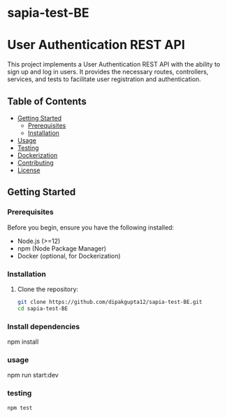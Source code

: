 # sapia-test-BE
# User Authentication REST API

This project implements a User Authentication REST API with the ability to sign up and log in users. It provides the necessary routes, controllers, services, and tests to facilitate user registration and authentication.

## Table of Contents

- [Getting Started](#getting-started)
  - [Prerequisites](#prerequisites)
  - [Installation](#installation)
- [Usage](#usage)
- [Testing](#testing)
- [Dockerization](#dockerization)
- [Contributing](#contributing)
- [License](#license)

## Getting Started

### Prerequisites

Before you begin, ensure you have the following installed:

- Node.js (>=12)
- npm (Node Package Manager)
- Docker (optional, for Dockerization)

### Installation

1. Clone the repository:

   ```sh
   git clone https://github.com/dipakgupta12/sapia-test-BE.git
   cd sapia-test-BE
### Install dependencies 
   npm install

### usage 
   npm run start:dev

### testing 
    npm test

